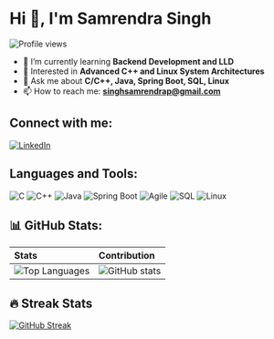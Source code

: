 # Hi 👋, I'm Samrendra Singh

![Profile views](https://komarev.com/ghpvc/?username=solo-source&label=Profile%20views&color=0e75b6&style=flat)

- 🔭 I’m currently learning **Backend Development and LLD**
- 🌱 Interested in **Advanced C++ and Linux System Architectures**
- 💬 Ask me about **C/C++, Java, Spring Boot, SQL, Linux**
- 📫 How to reach me: **singhsamrendrap@gmail.com**

## Connect with me:
[![LinkedIn](https://img.shields.io/badge/LinkedIn-0077B5?style=for-the-badge&logo=linkedin&logoColor=white)](https://www.linkedin.com/in/samrendra-singh-3a1b13291)

## Languages and Tools:
![C](https://img.shields.io/badge/C-00599C?style=for-the-badge&logo=c&logoColor=white)
![C++](https://img.shields.io/badge/C++-00599C?style=for-the-badge&logo=c%2B%2B&logoColor=white)
![Java](https://img.shields.io/badge/Java-007396?style=for-the-badge&logo=java&logoColor=white)
![Spring Boot](https://img.shields.io/badge/Spring%20Boot-6DB33F?style=for-the-badge&logo=spring-boot&logoColor=white)
![Agile](https://img.shields.io/badge/Agile-FFD700?style=for-the-badge&logo=agile&logoColor=black)
![SQL](https://img.shields.io/badge/SQL-336791?style=for-the-badge&logo=postgresql&logoColor=white)
![Linux](https://img.shields.io/badge/Linux-FCC624?style=for-the-badge&logo=linux&logoColor=black)

## 📊 GitHub Stats:
| Stats | Contribution |
| :--- | :--- |
| ![Top Languages](https://github-readme-stats.vercel.app/api/top-langs/?username=solo-source&layout=compact&theme=radical) | ![GitHub stats](https://github-readme-stats.vercel.app/api?username=solo-source&show_icons=true&theme=radical) |

## 🔥 Streak Stats
[![GitHub Streak](https://github-readme-streak-stats.herokuapp.com/?user=solo-source&theme=radical)](https://git.io/streak-stats)

